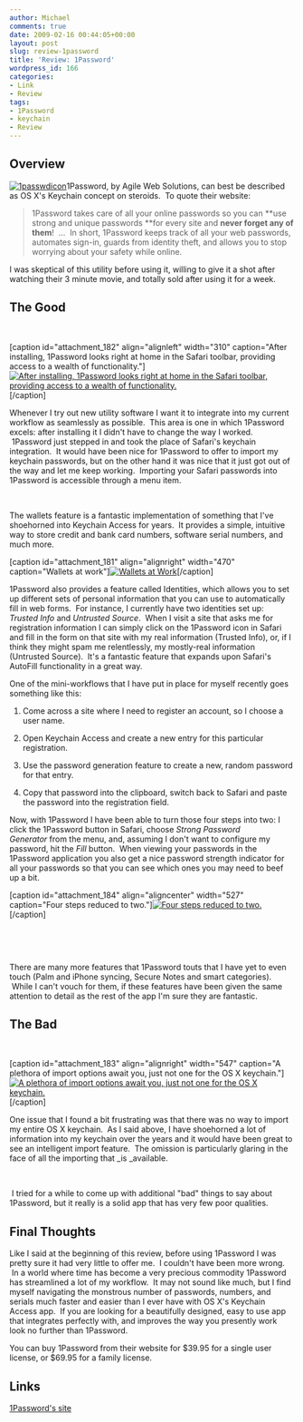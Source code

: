 ```yaml
---
author: Michael
comments: true
date: 2009-02-16 00:44:05+00:00
layout: post
slug: review-1password
title: 'Review: 1Password'
wordpress_id: 166
categories:
- Link
- Review
tags:
- 1Password
- keychain
- Review
---
```


## Overview


[![1passwdicon](http://fruitstandsoftware.com/blog/wp-content/uploads/2009/02/1passwdicon-300x300.png)](http://fruitstandsoftware.com/blog/2009/02/review-1password/1passwdicon/)1Password, by Agile Web Solutions, can best be described as OS X's Keychain concept on steroids.  To quote their website:


> 1Password takes care of all your online passwords so you can **use strong and unique passwords **for every site and **never forget any of them**!  ...  In short, 1Password keeps track of all your web passwords, automates sign-in, guards from identity theft, and allows you to stop worrying about your safety while online.


I was skeptical of this utility before using it, willing to give it a shot after watching their 3 minute movie, and totally sold after using it for a week.


## The Good


 

[caption id="attachment_182" align="alignleft" width="310" caption="After installing, 1Password looks right at home in the Safari toolbar, providing access to a wealth of functionality."][![After installing, 1Password looks right at home in the Safari toolbar, providing access to a wealth of functionality.](http://fruitstandsoftware.com/blog/wp-content/uploads/2009/02/1passwordinsafari.png)](http://fruitstandsoftware.com/blog/2009/02/review-1password/1passwordinsafari/)[/caption]

Whenever I try out new utility software I want it to integrate into my current workflow as seamlessly as possible.  This area is one in which 1Password excels: after installing it I didn't have to change the way I worked.  1Password just stepped in and took the place of Safari's keychain integration.  It would have been nice for 1Password to offer to import my keychain passwords, but on the other hand it was nice that it just got out of the way and let me keep working.  Importing your Safari passwords into 1Password is accessible through a menu item.

 

The wallets feature is a fantastic implementation of something that I've shoehorned into Keychain Access for years.  It provides a simple, intuitive way to store credit and bank card numbers, software serial numbers, and much more.

[caption id="attachment_181" align="alignright" width="470" caption="Wallets at work"][![Wallets at Work](http://fruitstandsoftware.com/blog/wp-content/uploads/2009/02/walletsatwork.png)](http://fruitstandsoftware.com/blog/2009/02/review-1password/walletsatwork/)[/caption]

1Password also provides a feature called Identities, which allows you to set up different sets of personal information that you can use to automatically fill in web forms.  For instance, I currently have two identities set up: _Trusted Info_ and _Untrusted Source_.  When I visit a site that asks me for registration information I can simply click on the 1Password icon in Safari and fill in the form on that site with my real information (Trusted Info), or, if I think they might spam me relentlessly, my mostly-real information (Untrusted Source).  It's a fantastic feature that expands upon Safari's AutoFill functionality in a great way.

One of the mini-workflows that I have put in place for myself recently goes something like this:



	
  1. Come across a site where I need to register an account, so I choose a user name.

	
  2. Open Keychain Access and create a new entry for this particular registration.

	
  3. Use the password generation feature to create a new, random password for that entry.

	
  4. Copy that password into the clipboard, switch back to Safari and paste the password into the registration field.


Now, with 1Password I have been able to turn those four steps into two: I click the 1Password button in Safari, choose _Strong Password Generator_ from the menu, and, assuming I don't want to configure my password, hit the _Fill_ button.  When viewing your passwords in the 1Password application you also get a nice password strength indicator for all your passwords so that you can see which ones you may need to beef up a bit.

[caption id="attachment_184" align="aligncenter" width="527" caption="Four steps reduced to two."][![Four steps reduced to two.](http://fruitstandsoftware.com/blog/wp-content/uploads/2009/02/1passwordgenerator.png)](http://fruitstandsoftware.com/blog/2009/02/review-1password/1passwordgenerator/)[/caption]

 

 

There are many more features that 1Password touts that I have yet to even touch (Palm and iPhone syncing, Secure Notes and smart categories).  While I can't vouch for them, if these features have been given the same attention to detail as the rest of the app I'm sure they are fantastic.


## The Bad


 

[caption id="attachment_183" align="alignright" width="547" caption="A plethora of import options await you, just not one for the OS X keychain."][![A plethora of import options await you, just not one for the OS X keychain.](http://fruitstandsoftware.com/blog/wp-content/uploads/2009/02/1passwordimport.png)](http://fruitstandsoftware.com/blog/2009/02/review-1password/1passwordimport/)[/caption]

One issue that I found a bit frustrating was that there was no way to import my entire OS X keychain.  As I said above, I have shoehorned a lot of information into my keychain over the years and it would have been great to see an intelligent import feature.  The omission is particularly glaring in the face of all the importing that _is _available.

 

 I tried for a while to come up with additional "bad" things to say about 1Password, but it really is a solid app that has very few poor qualities.


## Final Thoughts


Like I said at the beginning of this review, before using 1Password I was pretty sure it had very little to offer me.  I couldn't have been more wrong.  In a world where time has become a very precious commodity 1Password has streamlined a lot of my workflow.  It may not sound like much, but I find myself navigating the monstrous number of passwords, numbers, and serials much faster and easier than I ever have with OS X's Keychain Access app.  If you are looking for a beautifully designed, easy to use app that integrates perfectly with, and improves the way you presently work look no further than 1Password.

You can buy 1Password from their website for $39.95 for a single user license, or $69.95 for a family license.


## Links


[1Password's site](http://agilewebsolutions.com/products/1Password)
